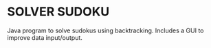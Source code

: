 # SOLVER SUDOKU
Java program to solve sudokus using backtracking. Includes a GUI to improve data input/output.